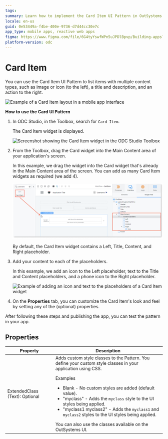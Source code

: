 ```yaml
---
tags: 
summary: Learn how to implement the Card Item UI Pattern in OutSystems Developer Cloud (ODC) to enhance mobile app interfaces.
locale: en-us
guid: 0e53449a-f4be-400e-9736-d7d44cc30e7c
app_type: mobile apps, reactive web apps
figma: https://www.figma.com/file/6G4tyYswfWPn5uJPDlBpvp/Building-apps?type=design&node-id=3203%3A10572&t=ZwHw8hXeFhwYsO5V-1
platform-version: odc
---
```


# Card Item

You can use the Card Item UI Pattern to list items with multiple content types, such as image or icon (to the left), a title and description, and an action to the right.

![Example of a Card Item layout in a mobile app interface](images/carditem-1.png "Card Item Example")

**How to use the Card UI Pattern**

1. In ODC Studio, in the Toolbox, search for `Card Item`.

    The Card Item widget is displayed.

    ![Screenshot showing the Card Item widget in the ODC Studio Toolbox](images/carditem-2-ss.png "Card Item widget in ODC Studio Toolbox")

1. From the Toolbox, drag the Card widget into the Main Content area of your application's screen.

    In this example, we drag the widget into the Card widget that's already in the Main Content area of the screen. You can add as many Card Item widgets as required (we add 4). 

    ![Process of dragging the Card Item widget into the Main Content area of an application screen](images/carditem-3-ss.png "Dragging Card Item widget into Main Content Area")

    By default, the Card Item widget contains a Left, Title, Content, and Right placeholder.

1. Add your content to each of the placeholders.

    In this example, we add an icon to the Left placeholder, text to the Title and Content placeholders, and a phone icon to the Right placeholder.

    ![Example of adding an icon and text to the placeholders of a Card Item widget](images/carditem-4-ss.png "Adding Content to Card Item Widget Placeholders")

1. On the **Properties** tab, you can customize the Card Item's look and feel by setting any of the (optional) properties.

After following these steps and publishing the app, you can test the pattern in your app.

## Properties

| Property                       | Description                                                                                                                                                                                                                                                                                                                                                                                                                                                                                                                                                                                                           |
|--------------------------------|-----------------------------------------------------------------------------------------------------------------------------------------------------------------------------------------------------------------------------------------------------------------------------------------------------------------------------------------------------------------------------------------------------------------------------------------------------------------------------------------------------------------------------------------------------------------------------------------------------------------------|
| ExtendedClass (Text): Optional | Adds custom style classes to the Pattern. You define your custom style classes in your application using CSS.<p>Examples</p><ul><li>Blank - No custom styles are added (default value).</li><li>"myclass" - Adds the ``myclass`` style to the UI styles being applied.</li><li>"myclass1 myclass2" - Adds the ``myclass1`` and ``myclass2`` styles to the UI styles being applied. </li></ul>You can also use the classes available on the OutSystems UI. |
